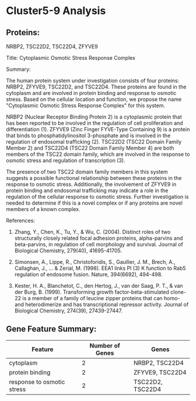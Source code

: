 # Cluster5-9 Analysis

## Proteins: 

NRBP2, TSC22D2, TSC22D4, ZFYVE9

Title: Cytoplasmic Osmotic Stress Response Complex

Summary:

The human protein system under investigation consists of four proteins: NRBP2, ZFYVE9, TSC22D2, and TSC22D4. These proteins are found in the cytoplasm and are involved in protein binding and response to osmotic stress. Based on the cellular location and function, we propose the name "Cytoplasmic Osmotic Stress Response Complex" for this system.

NRBP2 (Nuclear Receptor Binding Protein 2) is a cytoplasmic protein that has been reported to be involved in the regulation of cell proliferation and differentiation (1). ZFYVE9 (Zinc Finger FYVE-Type Containing 9) is a protein that binds to phosphatidylinositol 3-phosphate and is involved in the regulation of endosomal trafficking (2). TSC22D2 (TSC22 Domain Family Member 2) and TSC22D4 (TSC22 Domain Family Member 4) are both members of the TSC22 domain family, which are involved in the response to osmotic stress and regulation of transcription (3).

The presence of two TSC22 domain family members in this system suggests a possible functional relationship between these proteins in the response to osmotic stress. Additionally, the involvement of ZFYVE9 in protein binding and endosomal trafficking may indicate a role in the regulation of the cellular response to osmotic stress. Further investigation is needed to determine if this is a novel complex or if any proteins are novel members of a known complex.

References:

1. Zhang, Y., Chen, K., Tu, Y., & Wu, C. (2004). Distinct roles of two structurally closely related focal adhesion proteins, alpha-parvins and beta-parvins, in regulation of cell morphology and survival. Journal of Biological Chemistry, 279(40), 41695-41705.

2. Simonsen, A., Lippe, R., Christoforidis, S., Gaullier, J. M., Brech, A., Callaghan, J., ... & Zerial, M. (1998). EEA1 links PI (3) K function to Rab5 regulation of endosome fusion. Nature, 394(6692), 494-498.

3. Kester, H. A., Blanchetot, C., den Hertog, J., van der Saag, P. T., & van der Burg, B. (1999). Transforming growth factor-beta-stimulated clone-22 is a member of a family of leucine zipper proteins that can homo- and heterodimerize and has transcriptional repressor activity. Journal of Biological Chemistry, 274(39), 27439-27447.

## Gene Feature Summary: 

| Feature | Number of Genes | Genes |
| --- | --- | --- |
| cytoplasm | 2 | NRBP2, TSC22D4 |
| protein binding | 2 | ZFYVE9, TSC22D4 |
| response to osmotic stress | 2 | TSC22D2, TSC22D4 |

